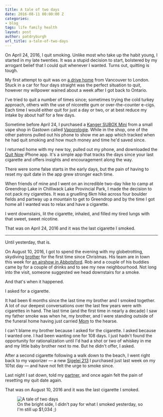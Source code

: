 ```yaml
---
title: A tale of two days
date: 2016-08-11 00:00:00 Z
categories:
- blog
tags: life family health
layout: post
author: patdryburgh
url_title: a-tale-of-two-days
---
```


On April 24, 2016, I quit smoking. Unlike most who take up the habit young, I started in my late twenties. It was a stupid decision to start, bolstered by my arrogant belief that I could quit whenever I wanted. Turns out, quitting is tough.

My first attempt to quit was on [a drive home][1] from Vancouver to London. Stuck in a car for four days straight was the perfect situation to quit, however my willpower wained about a week after I got back to Ontario.

I've tried to quit a number of times since; sometimes trying the cold turkey approach, others with the use of nicorette gum or over-the-counter e-cigs. Each time I would either quit for just a day or two, or at best reduce my intake by about half for a few days.

Sometime before April 24, I purchased a [Kanger SUBOX Mini][2] from a small vape shop in Gastown called [Vaporologie][3]. While in the shop, one of the other patrons pulled out his phone to show me an app which tracked when he had quit smoking and how much money and time he'd saved since.

I returned home with my new toy, pulled out my phone, and downloaded the [Quit Now][4] iPhone app. It's a simple app that tracks the days since your last cigarette and offers insights and encouragement along the way. 

There were some false starts in the early days, but the pain of having to reset my quit date in the app grew stronger each time.

When friends of mine and I went on an incredible two-day hike to camp at Greendrop Lake in Chilliwack Lake Provincial Park, I made the decision to not pack my cigarettes. It was a gruelling 6km hike across four boulder fields and partway up a mountain to get to Greendrop and by the time I got home all I wanted was to relax and have a cigarette.

I went downstairs, lit the cigarette, inhaled, and filled my tired lungs with that sweet, sweet nicotine.

That was on April 24, 2016 and it was the last cigarette I smoked.

***

Until yesterday, that is.

On August 10, 2016, I got to spend the evening with my globetrotting, skydiving [brother][7] for the first time since Christmas. His team are in town this week for [an airshow in Abbotsford][5]. Rob and a couple of his buddies came by for a couple of drinks and to see my new neighbourhood. Not long into the visit, someone suggested we head downstairs for a smoke.

And that's when it happened.

I asked for a cigarette.

It had been 6 months since the last time my brother and I smoked together. A lot of our deepest conversations over the last few years were with cigarettes in hand. The last time (and the first time in nearly a decade) I saw my father smoke was when he, my brother, and I were standing outside of the funeral home having just carried [Mom][8] to the hearse.

I can't blame my brother because I asked for the cigarette. I asked because I wanted one. I had been wanting one for 108 days. I just hadn't found the opportunity for rationalization until I'd had a shot or two of whiskey in me and my little baby brother next to me. But he didn't offer, I asked.

After a second cigarette following a walk down to the beach, I went right back to my vaporizer &mdash; a new [Sigelei 213][6] I purchased just last week on my 101st day &mdash; and have not felt the urge to smoke since.

Last night I sat down, told my [partner][9], and once again felt the pain of resetting my quit date again.

That was on August 10, 2016 and it was the last cigarette I smoked.

<figure>
  <img src="{{ site.url }}/images/uploads/tale-of-two-days.png" alt="A tale of two days" />
  <figcaption>On the bright side, I didn't pay for what I smoked yesterday, so I'm still up $1,034 ;)</figcaption>
</figure>

[1]: http://adrivehome.tumblr.com
[2]: http://kangeronline.com/products/kanger-subox-mini-starter-kit
[3]: https://www.facebook.com/vaporologiecanada
[4]: https://itunes.apple.com/us/app/quitnow!-stay-quit-stop-smoking/id483994930?mt=8
[5]: http://www.abbotsfordairshow.com/events/2016-performers/
[6]: http://www.sigelei.com/goods.php?id=658
[7]: /blog/rob-holli-ann/
[8]: /blog/a-tribute/
[9]: https://www.instagram.com/p/BIjNkbIjG7S/